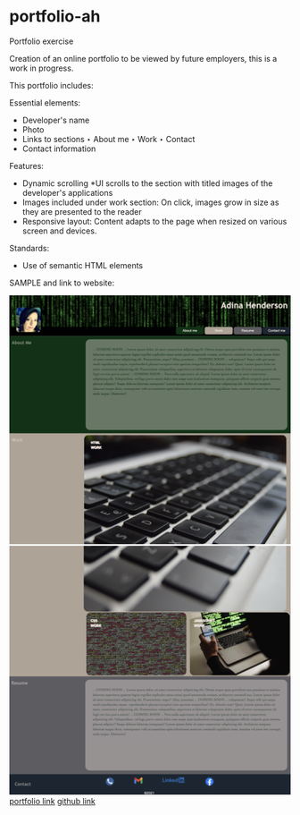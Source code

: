 # portfolio-ah

Portfolio exercise

Creation of an online portfolio to be viewed by future employers, this is a work in progress.

This portfolio includes:

Essential elements:

* Developer's name
* Photo
* Links to sections
    ‣ About me
    ‣ Work
    ‣ Contact
* Contact information

Features:

- Dynamic scrolling 
    *UI scrolls to the section with titled images of the developer's applications
- Images included under work section:
    On click, images grow in size as they are presented to the reader
- Responsive layout:
    Content adapts to the page when resized on various screen and devices.

Standards:

- Use of semantic HTML elements

SAMPLE and link to website:

![portfolio demo](./assets/images/portfolio1st.png)
![portfolio demo](./assets/images/portfolio2nd.png)
[portfolio link](https://adina-hc.github.io/portfolio-ah/)
[github link](https://github.com/adina-hc/portfolio-ah)